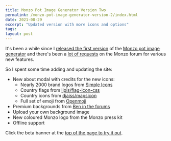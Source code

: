 ```yaml
---
title: Monzo Pot Image Generator Version Two
permalink: /monzo-pot-image-generator-version-2/index.html
date: 2021-08-29
excerpt: "Updated version with more icons and options"
tags:
layout: post
---
```


It's been a while since I [released the first version](https://rknight.me/monzo-pot-image-generator/) of the [Monzo pot image generator](https://potimages.rknight.me/) and there's been a [lot of requests](https://community.monzo.com/t/monzo-pot-image-generator/102120) on the Monzo forum for various new features.

So I spent some time adding and updating the site:

- New about modal with credits for the new icons:
    - Nearly 2000 brand logos from [Simple Icons](https://simpleicons.org/)
    - Country flags from [lipis/flag-icon-css](https://github.com/lipis/flag-icon-css)
    - Country icons from [djaiss/mapsicon](https://github.com/djaiss/mapsicon)
    - Full set of emoji from [Openmoji](https://openmoji.org/library/)
- Premium backgrounds from [Ben in the forums](https://community.monzo.com/t/monzo-pot-image-generator/102120/178)
- Upload your own background image
- New coloured Monzo logo from the Monzo press kit
- Offline support

Click the beta banner at the [top of the page to try it out](https://potimages.rknight.me/).